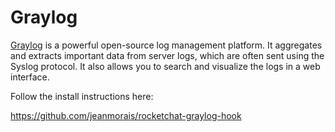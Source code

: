 # Graylog

[Graylog](https://graylog.org) is a powerful open-source log management platform. It aggregates and extracts important data from server logs, which are often sent using the Syslog protocol. It also allows you to search and visualize the logs in a web interface.

Follow the install instructions here:

<https://github.com/jeanmorais/rocketchat-graylog-hook>